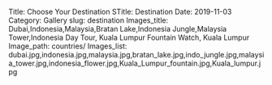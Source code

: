 Title: Choose Your Destination
STitle: Destination
Date: 2019-11-03
Category: Gallery
slug: destination
Images_title: Dubai,Indonesia,Malaysia,Bratan Lake,Indonesia Jungle,Malaysia Tower,Indonesia Day Tour, Kuala Lumpur Fountain Watch, Kuala Lumpur
Image_path: countries/
Images_list: dubai.jpg,indonesia.jpg,malaysia.jpg,bratan_lake.jpg,indo_jungle.jpg,malaysia_tower.jpg,indonesia_flower.jpg,Kuala_Lumpur_fountain.jpg,Kuala_lumpur.jpg